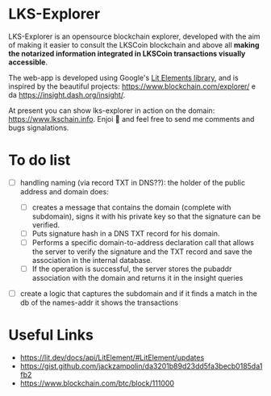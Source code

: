 # LKS-Explorer
LKS-Explorer is an opensource blockchain explorer, developed with the aim of making it easier to consult the LKSCoin blockchain and above all **making the notarized information integrated in LKSCoin transactions visually accessible**. 

The web-app is developed using Google's [Lit Elements library](https://lit.dev/), and is inspired by the beautiful projects: https://www.blockchain.com/explorer/ e da https://insight.dash.org/insight/.

At present you can show lks-explorer in action on the domain: https://www.lkschain.info. 
Enjoi 🙂 and feel free to send me comments and bugs signalations.

# To do list
* [ ] handling naming (via record TXT in DNS??): the holder of the public address and domain does:
     * [ ] creates a message that contains the domain (complete with subdomain), signs it with his private key so that the signature can be verified. 
     * [ ] Puts signature hash in a DNS TXT record for his domain. 
     * [ ] Performs a specific domain-to-address declaration call that allows the server to verify the signature and the TXT record and save the association in the internal database. 
     * [ ] If the operation is successful, the server stores the pubaddr association with the domain and returns it in the insight queries
* [ ] create a logic that captures the subdomain and if it finds a match in the db of the names-addr it shows the transactions



# Useful Links

* https://lit.dev/docs/api/LitElement/#LitElement/updates
* https://gist.github.com/jackzampolin/da3201b89d23dd5fa3becb0185da1fb2
* https://www.blockchain.com/btc/block/111000
